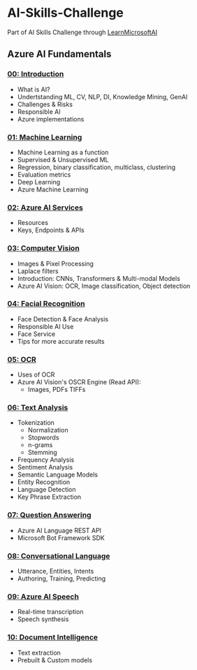 # AI-Skills-Challenge
Part of AI Skills Challenge through [LearnMicrosoftAI](https://learn.microsoft.com/)

## Azure AI Fundamentals
### [00: Introduction](<Azure AI Fundamentals/00_introduction.ipynb>)
- What is AI?
- Undertstanding ML, CV, NLP, DI, Knowledge Mining, GenAI
- Challenges & Risks
- Responsible AI
- Azure implementations

### [01: Machine Learning](<Azure AI Fundamentals/01_fundamentals_of_ml.ipynb>)
- Machine Learning as a function
- Supervised & Unsupervised ML
- Regression, binary classification, multiclass, clustering
- Evaluation metrics
- Deep Learning
- Azure Machine Learning

### [02: Azure AI Services](<Azure AI Fundamentals/02_fundamental_azure_ai_services.ipynb>)
- Resources
- Keys, Endpoints & APIs

### [03: Computer Vision](<Azure AI Fundamentals/03_computer_vision.ipynb>)
- Images & Pixel Processing
- Laplace filters
- Introduction: CNNs, Transformers & Multi-modal Models
- Azure AI Vision: OCR, Image classification, Object detection

### [04: Facial Recognition](<Azure AI Fundamentals/04_facial_recognition.ipynb>)
- Face Detection & Face Analysis
- Responsible AI Use
- Face Service
- Tips for more accurate results

### [05: OCR](<Azure AI Fundamentals/05_OCR.ipynb>)
- Uses of OCR
- Azure AI Vision's OSCR Engine (Read API):
    - Images, PDFs TIFFs

### [06: Text Analysis](<Azure AI Fundamentals/06_text_analysis.ipynb>)
- Tokenization
    - Normalization
    - Stopwords
    - n-grams
    - Stemming
- Frequency Analysis
- Sentiment Analysis
- Semantic Language Models
- Entity Recognition
- Language Detection
- Key Phrase Extraction

### [07: Question Answering](<Azure AI Fundamentals/07_question_answering.ipynb>)
- Azure AI Language REST API
- Microsoft Bot Framework SDK

### [08: Conversational Language](<Azure AI Fundamentals/08_conversational_language.ipynb>)
- Utterance, Entities, Intents
- Authoring, Training, Predicting

### [09: Azure AI Speech](<Azure AI Fundamentals/09_auzre_ai_speech.ipynb>)
- Real-time transcription
- Speech synthesis

### [10: Document Intelligence](<Azure AI Fundamentals/10_document_intelligence.ipynb>)
- Text extraction
- Prebuilt & Custom models
